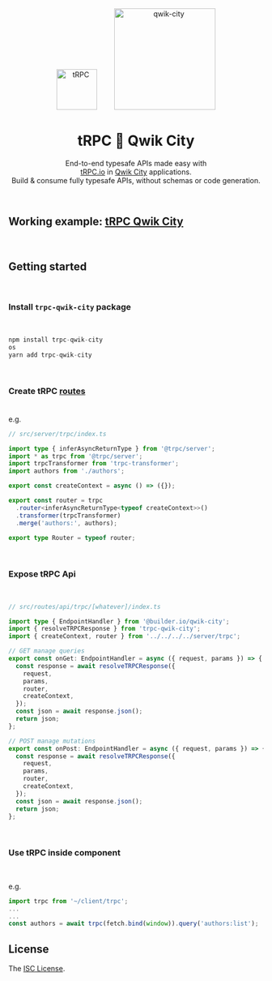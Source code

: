 <p align="center">
  <img style="padding: 0 30px 0 0" src="https://raw.githubusercontent.com/trpc/trpc/main/www/static/img/logo-text.svg" alt="tRPC" width="80"/>
  <img style="padding: 15px 0 5px 0" src="https://camo.githubusercontent.com/3518364b161ab1351455c0f3774d01973e25602a4b63a3e9129c21deddb2f223/68747470733a2f2f63646e2e6275696c6465722e696f2f6170692f76312f696d6167652f617373657473253246594a494762346930316a7677305352644c3542742532463636376162366332323833643463346438373866623930383361616363313066" alt="qwik-city" width="200"/>
</p>
<h1 align="center">tRPC 🤝 Qwik City</h1>

<p align="center">
  End-to-end typesafe APIs made easy with<br />
  <a href="https://trpc.io">tRPC.io</a> in <a href="https://qwik.builder.io/qwikcity/overview">Qwik City</a> applications.
  <br />
  Build & consume fully typesafe APIs, without schemas or code generation.
</p>
<br />

## Working example: [tRPC Qwik City](https://github.com/gioboa/trpc-qwik-city-example)

<br />

## Getting started

<br />

### Install `trpc-qwik-city` package

<br />

```ts
npm install trpc-qwik-city
os
yarn add trpc-qwik-city
```

<br />

### Create tRPC [routes](https://trpc.io/docs/router)<br /><br />

e.g.

```ts
// src/server/trpc/index.ts

import type { inferAsyncReturnType } from '@trpc/server';
import * as trpc from '@trpc/server';
import trpcTransformer from 'trpc-transformer';
import authors from './authors';

export const createContext = async () => ({});

export const router = trpc
  .router<inferAsyncReturnType<typeof createContext>>()
  .transformer(trpcTransformer)
  .merge('authors:', authors);

export type Router = typeof router;
```

<br />

### Expose tRPC Api

<br />

```ts
// src/routes/api/trpc/[whatever]/index.ts

import type { EndpointHandler } from '@builder.io/qwik-city';
import { resolveTRPCResponse } from 'trpc-qwik-city';
import { createContext, router } from '../../../../server/trpc';

// GET manage queries
export const onGet: EndpointHandler = async ({ request, params }) => {
  const response = await resolveTRPCResponse({
    request,
    params,
    router,
    createContext,
  });
  const json = await response.json();
  return json;
};

// POST manage mutations
export const onPost: EndpointHandler = async ({ request, params }) => {
  const response = await resolveTRPCResponse({
    request,
    params,
    router,
    createContext,
  });
  const json = await response.json();
  return json;
};
```

<br />

### Use tRPC inside component

<br />

e.g.

```ts
import trpc from '~/client/trpc';
...
...
const authors = await trpc(fetch.bind(window)).query('authors:list');
```

## License

The [ISC License](https://github.com/gioboa/trpc-qwik-city/blob/main/LICENSE).
